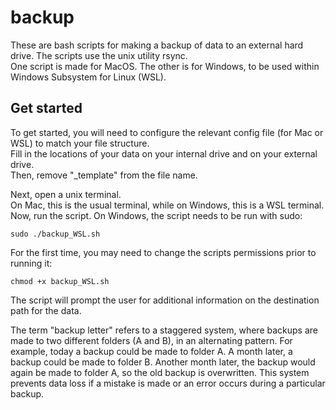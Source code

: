 # backup

These are bash scripts for making a backup of data to an external hard drive.
The scripts use the unix utility rsync.  
One script is made for MacOS.
The other is for Windows, to be used within Windows Subsystem for Linux (WSL).

## Get started

To get started, you will need to configure the relevant config file (for Mac or WSL) to match your file structure.  
Fill in the locations of your data on your internal drive and on your external drive.  
Then, remove "_template" from the file name.  

Next, open a unix terminal.  
On Mac, this is the usual terminal, while on Windows, this is a WSL terminal.  
Now, run the script. On Windows, the script needs to be run with sudo:
```
sudo ./backup_WSL.sh
```
For the first time, you may need to change the scripts permissions prior to running it:
```
chmod +x backup_WSL.sh
``` 

The script will prompt the user for additional information on the destination path for the data.

The term "backup letter" refers to a staggered system, where backups are made to two different folders (A and B), in an alternating pattern.
For example, today a backup could be made to folder A. 
A month later, a backup could be made to folder B.
Another month later, the backup would again be made to folder A, so the old backup is overwritten.
This system prevents data loss if a mistake is made or an error occurs during a particular backup.
